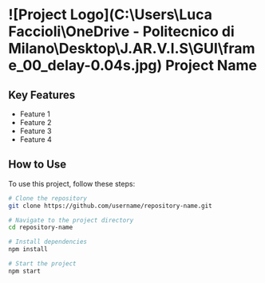 # ![Project Logo](C:\Users\Luca Faccioli\OneDrive - Politecnico di Milano\Desktop\J.AR.V.I.S\GUI\frame_00_delay-0.04s.jpg) Project Name

## Key Features
- Feature 1
- Feature 2
- Feature 3
- Feature 4

## How to Use
To use this project, follow these steps:

```bash
# Clone the repository
git clone https://github.com/username/repository-name.git

# Navigate to the project directory
cd repository-name

# Install dependencies
npm install

# Start the project
npm start
